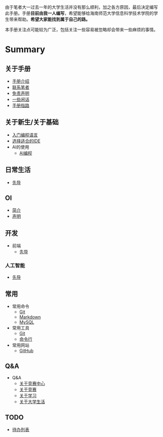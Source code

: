 由于笔者大一过去一年的大学生活并没有那么顺利，加之各方原因，最后决定编写此手册。手册**目前由我一人编写**，希望能够给海南师范大学信息科学技术学院的学生带来帮助。**希望大家能找到属于自己的路。**

本手册关注点可能较为广泛，包括关注一些容易被忽略却会带来一些麻烦的事情。

# Summary

## 关于手册
* [手册介绍](/README.md)
* [联系笔者](/Mannual/Contact.md)
* [免责声明](/Mannual/Disclaimer.md)
* [一些闲话](/Mannual/Some-Words.md)
* [手册指路](/Mannual/Another.md)

## 关于新生/关于基础
* [入门编程语言](/Basic/Quick-Start.md)
* [选择适合的IDE](/Basic/Choose-IDE.md)
* AI的使用
    * [AI编程](/Basic/Use-AI/AI-Programming.md)
    <!-- * [大模型的使用](/Basic/Use-AI/LLM.md) -->
## 日常生活
* [先导](/Daily/README.md)

## OI
* [简介](/OI/README.md)
* [声明](/OI/Disclaimer.md)

## 开发
* 前端
    * [先导](/Development/Front-End/README.md)
    <!-- * [HTML](/Development/Front-End/HTML.md)
    * [CSS](/Development/Front-End/CSS.md)
    * [JavaScript](/Development/Front-End/JS.md) -->
<!-- *  后端 -->

<!-- ### 运维
* 施工中 -->

### 人工智能
* [先导](/AI/README.md)
<!-- * [框架](/AI/Framework.md) -->

## 常用
* 常用命令
    * [Git](/Common/Command/Git.md)
    * [Markdown](/Common/Command/Markdown.md)
    * [MySQL](/Common/Command/MySQL.md)
* 常用工具
    * [Git](/Common/Tool/Git.md)
    * [命令行](/Common/Tool/Command-Line.md)
    <!-- * [AI](/Common/Tool/AI.md) -->
* 常用网站
    * [GitHub](/Common/Website/GitHub.md)

## Q&A
* Q&A
    * [关于竞赛中心](/QA/About-Competition-Center.md)
    * [关于竞赛](/QA/About-Competiton.md)
    * [关于学习](/QA/About-Study.md)
    * [关于大学生活](/QA/About-University-Life.md)

## TODO
* [待办列表](/Mannual/TODO.md)